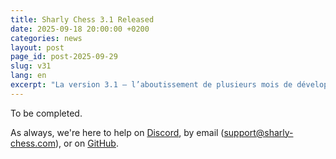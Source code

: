 ```yaml
---
title: Sharly Chess 3.1 Released
date: 2025-09-18 20:00:00 +0200
categories: news
layout: post
page_id: post-2025-09-29
slug: v31
lang: en
excerpt: "La version 3.1 — l’aboutissement de plusieurs mois de développement — apporte l’autonomie complète vis-à-vis du format .papi, la compatibilité macOS, une configuration simplifiée et de nettes améliorations de performances."
---
```


To be completed.

As always, we're here to help on [Discord](https://discord.gg/WGG87eJzQZ), by email ([support@sharly-chess.com](mailto:support@sharly-chess.com)), or on [GitHub](https://github.com/sharly-chess/sharly-chess/issues).
